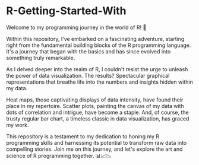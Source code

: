 # R-Getting-Started-With

Welcome to my programming journey in the world of R! 🚀

Within this repository, I've embarked on a fascinating adventure, starting right from the fundamental building blocks of the R programming language. It's a journey that began with the basics and has since evolved into something truly remarkable.

As I delved deeper into the realm of R, I couldn't resist the urge to unleash the power of data visualization. The results? Spectacular graphical representations that breathe life into the numbers and insights hidden within my data.

Heat maps, those captivating displays of data intensity, have found their place in my repertoire. Scatter plots, painting the canvas of my data with dots of correlation and intrigue, have become a staple. And, of course, the trusty regular bar chart, a timeless classic in data visualization, has graced my work.

This repository is a testament to my dedication to honing my R programming skills and harnessing its potential to transform raw data into compelling stories. Join me on this journey, and let's explore the art and science of R programming together. 📊📈📉
